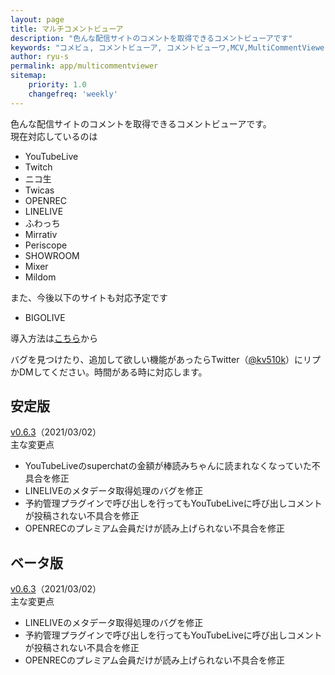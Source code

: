 ```yaml
---
layout: page
title: マルチコメントビューア
description: "色んな配信サイトのコメントを取得できるコメントビューアです"
keywords: "コメビュ, コメントビューア, コメントビューワ,MCV,MultiCommentViewer"
author: ryu-s
permalink: app/multicommentviewer
sitemap:
    priority: 1.0
    changefreq: 'weekly'	
---
```


色んな配信サイトのコメントを取得できるコメントビューアです。  
現在対応しているのは
- YouTubeLive
- Twitch
- ニコ生
- Twicas
- OPENREC
- LINELIVE
- ふわっち
- Mirrativ
- Periscope
- SHOWROOM
- Mixer
- Mildom

また、今後以下のサイトも対応予定です
- BIGOLIVE

導入方法は[こちら](https://github.com/CommentViewerCollection/MultiCommentViewer/wiki/%E5%B0%8E%E5%85%A5%E6%89%8B%E9%A0%86)から  
  
バグを見つけたり、追加して欲しい機能があったらTwitter（[@kv510k](https://twitter.com/kv510k)）にリプかDMしてください。時間がある時に対応します。  

## 安定版
[v0.6.3](https://int-main.net/app/MultiCommentViewer_v0.6.3_stable.zip)（2021/03/02）  
主な変更点
- YouTubeLiveのsuperchatの金額が棒読みちゃんに読まれなくなっていた不具合を修正
- LINELIVEのメタデータ取得処理のバグを修正
- 予約管理プラグインで呼び出しを行ってもYouTubeLiveに呼び出しコメントが投稿されない不具合を修正
- OPENRECのプレミアム会員だけが読み上げられない不具合を修正

## ベータ版
[v0.6.3](https://int-main.net/app/MultiCommentViewer_v0.6.3_beta.zip)（2021/03/02）  
主な変更点
- LINELIVEのメタデータ取得処理のバグを修正
- 予約管理プラグインで呼び出しを行ってもYouTubeLiveに呼び出しコメントが投稿されない不具合を修正
- OPENRECのプレミアム会員だけが読み上げられない不具合を修正
